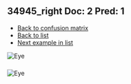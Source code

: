 ## 34945_right Doc: 2 Pred: 1
- [Back to confusion matrix](https://github.com/juliandewit/kaggle_retinopathy/blob/master/matrix.md)
- [Back to list](https://github.com/juliandewit/kaggle_retinopathy/blob/master/lists/21/list.md)
- [Next example in list](https://github.com/juliandewit/kaggle_retinopathy/blob/master/lists/21/34/34992_right.md)

![Eye](https://retinopaty.blob.core.windows.net/size1024/34945_right_2.jpeg)

### 

![Eye]()
